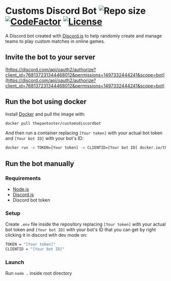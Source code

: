 # Customs Discord Bot ![Repo size](https://img.shields.io/github/repo-size/ThePanToster/customs-discord-bot) [![CodeFactor](https://img.shields.io/codefactor/grade/github/ThePanToster/customs-discord-bot/main)](https://www.codefactor.io/repository/github/ThePanToster/customs-discord-bot) [![License](https://img.shields.io/github/license/ThePanToster/customs-discord-bot)](https://github.com/ThePanToster/customs-discord-bot/blob/main/LICENSE)
A Discord bot created with [Discord.js](https://github.com/discordjs/discord.js) to help randomly create and manage teams to play custom matches in online games.

## Invite the bot to your server

[https://discord.com/api/oauth2/authorize?client_id=768137231344468012&permissions=1497332444241&scope=bot](https://discord.com/api/oauth2/authorize?client_id=768137231344468012&permissions=1497332444241&scope=bot)

## Run the bot using docker
Install [Docker](https://docs.docker.com/get-docker) and pull the image with:
```sh
docker pull thepantoster/customsdiscordbot
```
And then run a container replacing `[Your token]` with your actual bot token and `[Your bot ID]` with your bot's ID:
```sh
docker run -e TOKEN=[Your token] -e CLIENTID=[Your bot ID] docker.io/thepantoster/customsdiscordbot
```

## Run the bot manually

### Requirements
- [Node.js](https://github.com/nodejs/node)
- [Discord.js](https://github.com/discordjs/discord.js)
- Discord bot token

### Setup
Create `.env` file inside the repository replacing `[Your token]` with your actual bot token and `[Your bot ID]` with your bot's ID that you can get by right clicking it in discord with dev mode on:
```sh
TOKEN = "[Your token]"
CLIENTID = "[Your bot ID]"
```

### Launch
Run `node .` inside root directory
